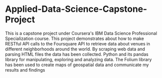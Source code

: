# Applied-Data-Science-Capstone-Project

This is a capstone project under Coursera's IBM Data Science Professional Specialization course. 
This project demonstrates about how to make RESTful API calls to the Foursquare API to retrieve data about venues in different neighborhoods around the world. 
By scraping web data and parsing HTML files the data has been collected. Python and its pandas library for manipulating, exploring and analyzing data. 
The Folium library has been used to create maps of geospatial data and communicate my results and findings
